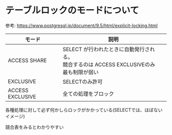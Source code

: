 # テーブルロックのモードについて
参考: https://www.postgresql.jp/document/9.5/html/explicit-locking.html

|モード|説明|
|------------|-------------| 
|ACCESS SHARE|SELECT が行われたときに自動発行される。<br> 競合するのは ACCESS EXCLUSIVEのみ <br> 最も制限が弱い|
|EXCLUSIVE|SELECTのみ許可|
|ACCESS EXCLUSIVE|全ての処理をブロック|

各種処理に対して必ず何かしらロックがかかっている(SELECTでは、ほぼないイメージ)

競合表をみるとわかりやすい

